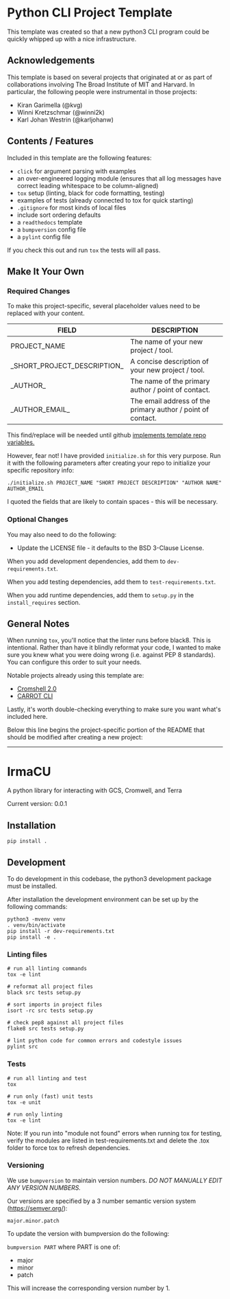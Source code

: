 # Python CLI Project Template
This template was created so that a new python3 CLI program could be quickly whipped up with a nice infrastructure. 

## Acknowledgements
This template is based on several projects that originated at or as part of collaborations involving The Broad Institute of MIT and Harvard.
In particular, the following people were instrumental in those projects: 

- Kiran Garimella (@kvg)
- Winni Kretzschmar (@winni2k)
- Karl Johan Westrin (@karljohanw)

## Contents / Features
Included in this template are the following features:
- `click` for argument parsing with examples
- an over-engineered logging module (ensures that all log messages have correct leading whitespace to be column-aligned)
- `tox` setup (linting, black for code formatting, testing)
- examples of tests (already connected to tox for quick starting)
- `.gitignore` for most kinds of local files
- include sort ordering defaults 
- a `readthedocs` template
- a `bumpversion` config file
- a `pylint` config file

If you check this out and run `tox` the tests will all pass.

## Make It Your Own
### Required Changes
To make this project-specific, several placeholder values need to be replaced with your content.  

| FIELD | DESCRIPTION |
| ----- | ----------- |
|  PROJECT\_NAME | The name of your new project / tool. |
| \_SHORT\_PROJECT\_DESCRIPTION\_ | A concise description of your new project / tool. |
| \_AUTHOR\_ | The name of the primary author / point of contact. |
| \_AUTHOR\_EMAIL\_ | The email address of the primary author / point of contact. |

This find/replace will be needed until github [implements template repo variables.](https://github.com/isaacs/github/issues/1716)

However, fear not!  I have provided `initialize.sh` for this very purpose.  Run it with the following parameters after creating your repo to initialize your specific repository info:

```
./initialize.sh PROJECT_NAME "SHORT PROJECT DESCRIPTION" "AUTHOR NAME" AUTHOR_EMAIL
```
I quoted the fields that are likely to contain spaces - this will be necessary.

### Optional Changes
You may also need to do the following:
- Update the LICENSE file - it defaults to the BSD 3-Clause License.

When you add development dependencies, add them to `dev-requirements.txt`.

When you add testing dependencies, add them to `test-requirements.txt`.

When you add runtime dependencies, add them to `setup.py` in the `install_requires` section.

## General Notes

When running `tox`, you'll notice that the linter runs before black8.  This is intentional.  Rather than have it blindly reformat your code, I wanted to make sure you knew what you were doing wrong (i.e. against PEP 8 standards).  You can configure this order to suit your needs.

Notable projects already using this template are:
- [Cromshell 2.0](https://github.com/broadinstitute/cromshell/tree/cromshell_2.0)
- [CARROT CLI](https://github.com/broadinstitute/carrot_cli)

Lastly, it's worth double-checking everything to make sure you want what's included here.

Below this line begins the project-specific portion of the README that should be modified after creating a new project:

---

# lrmaCU 
A python library for interacting with GCS, Cromwell, and Terra

Current version: 0.0.1

## Installation

    pip install .

## Development

To do development in this codebase, the python3 development package must
be installed.

After installation the development environment can be set up by
the following commands:

    python3 -mvenv venv
    . venv/bin/activate
    pip install -r dev-requirements.txt
    pip install -e .

### Linting files

    # run all linting commands
    tox -e lint

    # reformat all project files
    black src tests setup.py

    # sort imports in project files
    isort -rc src tests setup.py

    # check pep8 against all project files
    flake8 src tests setup.py

    # lint python code for common errors and codestyle issues
    pylint src

### Tests

    # run all linting and test
    tox

    # run only (fast) unit tests
    tox -e unit

    # run only linting
    tox -e lint

Note: If you run into "module not found" errors when running tox for testing, verify the modules are listed in test-requirements.txt and delete the .tox folder to force tox to refresh dependencies.

### Versioning

We use `bumpversion` to maintain version numbers.
*DO NOT MANUALLY EDIT ANY VERSION NUMBERS.*

Our versions are specified by a 3 number semantic version system (https://semver.org/):

	major.minor.patch

To update the version with bumpversion do the following:

`bumpversion PART` where PART is one of:
- major
- minor
- patch

This will increase the corresponding version number by 1.

